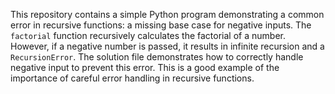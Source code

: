 This repository contains a simple Python program demonstrating a common error in recursive functions: a missing base case for negative inputs. The `factorial` function recursively calculates the factorial of a number.  However, if a negative number is passed, it results in infinite recursion and a `RecursionError`.  The solution file demonstrates how to correctly handle negative input to prevent this error.  This is a good example of the importance of careful error handling in recursive functions.